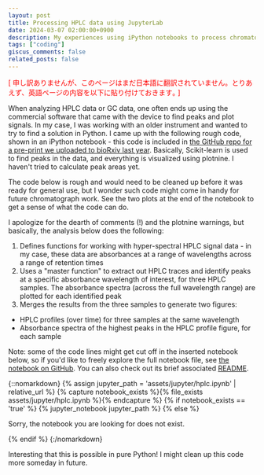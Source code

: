 ```yaml
---
layout: post
title: Processing HPLC data using JupyterLab
date: 2024-03-07 02:00:00+0900
description: My experiences using iPython notebooks to process chromatograph signal data
tags: ["coding"]
giscus_comments: false
related_posts: false
---
```


<p style="color:red">[ 申し訳ありませんが、このページはまだ日本語に翻訳されていません。とりあえず、英語ページの内容を以下に貼り付けておきます｡ ]</p>

When analyzing HPLC data or GC data, one often ends up using the commercial software that came with the device to
find peaks and plot signals. In my case, I was working with an older instrument and wanted to try to find a solution in
Python. I came up with the following rough code, shown in an iPython notebook - this code is included in
<a href='https://github.com/jmtsuji/Ca-Chlorohelix-allophototropha-RCI/blob/master/analysis_code/physiology/hplc/Fig1bc.ipynb'>
the GitHub repo for a pre-print we uploaded to bioRxiv last year</a>. Basically, Scikit-learn is used to find peaks in
the data, and everything is visualized using plotnine. I haven't tried to calculate peak areas yet.

The code below is rough and would need to be cleaned up before it was ready for general use, but I wonder such code
might come in handy for future chromatograph work. See the two plots at the end of the notebook to get a sense of what
the code can do.

I apologize for the dearth of comments (!) and the plotnine warnings, but basically, the analysis below does the following:
1. Defines functions for working with hyper-spectral HPLC signal data - in my case, these data are absorbances at a range of wavelengths across
   a range of retention times
2. Uses a "master function" to extract out HPLC traces and identify peaks at a specific absorbance wavelength of interest, for
   three HPLC samples. The absorbance spectra (across the full wavelength range) are plotted for each identified peak
3. Merges the results from the three samples to generate two figures:
  - HPLC profiles (over time) for three samples at the same wavelength
  - Absorbance spectra of the highest peaks in the HPLC profile figure, for each sample

Note: some of the code lines might get cut off in the inserted notebook below, so if you'd like to freely explore the full
notebook file, see <a href='https://github.com/jmtsuji/Ca-Chlorohelix-allophototropha-RCI/blob/master/analysis_code/physiology/hplc/Fig1bc.ipynb'>
the notebook on GitHub</a>. You can also check out its brief associated <a href='https://github.com/jmtsuji/Ca-Chlorohelix-allophototropha-RCI/tree/master/analysis_code/physiology'>
README</a>.

{::nomarkdown}
{% assign jupyter_path = 'assets/jupyter/hplc.ipynb' | relative_url %}
{% capture notebook_exists %}{% file_exists assets/jupyter/hplc.ipynb %}{% endcapture %}
{% if notebook_exists == 'true' %}
  {% jupyter_notebook jupyter_path %}
{% else %}
  <p>Sorry, the notebook you are looking for does not exist.</p>
{% endif %}
{:/nomarkdown}

<br/>

Interesting that this is possible in pure Python! I might clean up this code more someday in future.

